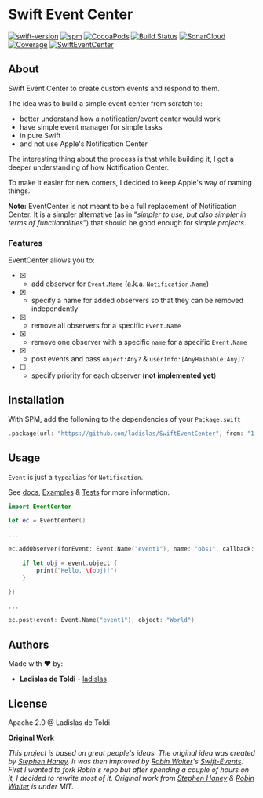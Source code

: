 # Swift Event Center

[![swift-version](https://img.shields.io/badge/Swift-4.2-orange.svg?style=flat)](swift.org)
[![spm](https://img.shields.io/badge/spm-v1.1.1-blue.svg)](https://github.com/apple/swift-package-manager)
[![CocoaPods](https://img.shields.io/cocoapods/v/SwiftEventCenter.svg)](https://cocoapods.org/pods/SwiftEventCenter)
[![Build Status](https://travis-ci.org/ladislas/SwiftEventCenter.svg)](https://travis-ci.org/ladislas/SwiftEventCenter)
[![SonarCloud](https://sonarcloud.io/api/project_badges/measure?project=ladislas_SwiftEventCenter&metric=alert_status)](https://sonarcloud.io/dashboard?id=ladislas_SwiftEventCenter)
[![Coverage](https://sonarcloud.io/api/project_badges/measure?project=ladislas_SwiftEventCenter&metric=coverage)](https://sonarcloud.io/dashboard?id=ladislas_SwiftEventCenter)
[![SwiftEventCenter](https://img.shields.io/badge/license-Apache--2.0-lightgrey.svg)](https://github.com/ladislas/SwiftEventCenter/blob/master/LICENSE)

## About

Swift Event Center to create custom events and respond to them.

The idea was to build a simple event center from scratch to:

- better understand how a notification/event center would work
- have simple event manager for simple tasks
- in pure Swift
- and not use Apple's Notification Center

The interesting thing about the process is that while building it, I got a deeper understanding of how Notification Center.

To make it easier for new comers, I decided to keep Apple's way of naming things.

**Note:** EventCenter is not meant to be a full replacement of Notification Center. It is a simpler alternative (as in "*simpler to use, but also simpler in terms of functionalities*") that should be good enough for *simple projects*.

### Features

EventCenter allows you to:

- [x] - add observer for `Event.Name` (a.k.a. `Notification.Name`)
- [x] - specify a name for added observers so that they can be removed independently
- [x] - remove all observers for a specific `Event.Name`
- [x] - remove one observer with a specific `name` for a specific `Event.Name`
- [x] - post events and pass `object:Any?` & `userInfo:[AnyHashable:Any]?` 
- [ ] - specify priority for each observer (**not implemented yet**)


## Installation

With SPM, add the following to the dependencies of your `Package.swift`

```swift
.package(url: "https://github.com/ladislas/SwiftEventCenter", from: "1.1.1")
```


## Usage

`Event` is just a `typealias` for `Notification`.

See [docs](./docs), [Examples](./Examples) & [Tests](./Tests) for more information.

```swift
import EventCenter

let ec = EventCenter()

...

ec.addObserver(forEvent: Event.Name("event1"), name: "obs1", callback: { event: Event in 

	if let obj = event.object {
		print("Hello, \(obj)!")	
	}

})

...

ec.post(event: Event.Name("event1"), object: "World")
```

## Authors

Made with ❤️ by:

- **Ladislas de Toldi** - [ladislas](https://github.com/ladislas)

## License

Apache 2.0 @ Ladislas de Toldi

**Original Work**

*This project is based on great people's ideas. The original idea was created by [Stephen Haney](https://github.com/StephenHaney/Swift-Custom-Events). It was then improved by [Robin Walter](https://github.com/robinwalterfit)'s [Swift-Events](https://github.com/robinwalterfit/Swift-Events). First I wanted to fork Robin's repo but after spending a couple of hours on it, I decided to rewrite most of it. Original work from [Stephen Haney](https://github.com/StephenHaney) & [Robin Walter](https://github.com/robinwalterfit) is under MIT.*
